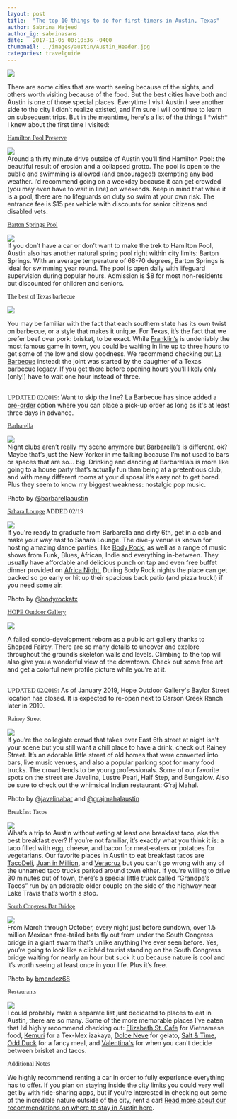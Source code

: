 ```yaml
---
layout: post
title:  "The top 10 things to do for first-timers in Austin, Texas"
author: Sabrina Majeed
author_ig: sabrinasans
date:   2017-11-05 00:10:36 -0400
thumbnail: ../images/austin/Austin_Header.jpg
categories: travelguide
---
```


![](../images/austin/Austin_Header.jpg)
<p class="mt3">There are some cities that are worth seeing because of the sights, and others worth visiting because of the food. But the best cities have both and Austin is one of those special places. Everytime I visit Austin I see another side to the city I didn't realize existed, and I'm sure I will continue to learn on subsequent trips. But in the meantime, here's a list of the things I *wish* I knew about the first time I visited:</p>

<p class="f3 pt3 lh-title" style="font-family: 'Gilroy-ExtraBold'"><a href="https://parks.traviscountytx.gov/find-a-park/hamilton-pool" class="link underline-hover orange" target="_blank">Hamilton Pool Preserve</a></p>
<div class="fl w-100 pr1-ns mb3">
<img src="../images/austin/HamiltonPool.jpg">
</div>
Around a thirty minute drive outside of Austin you’ll find Hamilton Pool: the beautiful result of erosion and a collapsed grotto. The pool is open to the public and swimming is allowed (and encouraged!) exempting any bad weather. I’d recommend going on a weekday because it can get crowded (you may even have to wait in line) on weekends. Keep in mind that while it is a pool, there are no lifeguards on duty so swim at your own risk. The entrance fee is $15 per vehicle with discounts for senior citizens and disabled vets.

<p class="f3 pt3 lh-title" style="font-family: 'Gilroy-ExtraBold'"><a href="https://austintexas.gov/department/barton-springs-pool" class="link underline-hover orange" target="_blank">Barton Springs Pool</a></p>
<div class="fl w-100 pr1-ns mb3">
<img src="../images/austin/Barton2.jpg">
</div>
If you don’t have a car or don’t want to make the trek to Hamilton Pool, Austin also has another natural spring pool right within city limits: Barton Springs. With an average temperature of 68-70 degrees, Barton Springs is ideal for swimming year round. The pool is open daily with lifeguard supervision during popular hours. Admission is $8 for most non-residents but discounted for children and seniors.

<p class="f3 pt3 lh-title" style="font-family: 'Gilroy-ExtraBold'">The best of Texas barbecue</p>
<div class="fl w-100 pr1-ns mb3">
<img src="../images/austin/Barbecue.jpg">
</div>
<p class="mb0">You may be familiar with the fact that each southern state has its own twist on barbecue, or a style that makes it unique. For Texas, it’s the fact that we prefer beef over pork: brisket, to be exact. While <a href="https://franklinbbq.com/">Franklin’s</a> is undeniably the most famous game in town, you could be waiting in line up to three hours to get some of the low and slow goodness. We recommend checking out <a href="https://www.labarbecue.com/">La Barbecue</a> instead: the joint was started by the daughter of a Texas barbecue legacy. If you get there before opening hours you’ll likely only (only!) have to wait one hour instead of three.</p>

<p><span class="f5 b blue" style="font-family: 'Inconsolata'"><br>UPDATED 02/2019:</span> Want to skip the line? La Barbecue has since added a <a href="https://labbq.myshopify.com/" target="new">pre-order</a> option where you can place a pick-up order as long as it's at least three days in advance.</p>

<p class="f3 pt3 lh-title" style="font-family: 'Gilroy-ExtraBold'"><a href="https://foursquare.com/v/barbarella/4b52a8e5f964a5204c8527e3" class="link underline-hover orange" target="_blank">Barbarella</a></p>
<div class="fl w-100 pr1-ns mb3">
<img src="../images/austin/Barbarella.jpg">
</div>
Night clubs aren’t really my scene anymore but Barbarella’s is different, ok? Maybe that’s just the New Yorker in me talking because I’m not used to bars or spaces that are so… big. Drinking and dancing at Barbarella’s is more like going to a house party that’s actually fun than being at a pretentious club, and with many different rooms at your disposal it’s easy not to get bored. Plus they seem to know my biggest weakness: nostalgic pop music.
<p class="f7 light-silver">Photo by <a href="https://www.instagram.com/barbarellaaustin" target="_blank" class="link underline-hover orange">@barbarellaaustin</a></p>

<p class="f3 pt3 lh-title" style="font-family: 'Gilroy-ExtraBold'"><a href="https://saharalounge.com/" class="link underline-hover orange" target="_blank">Sahara Lounge</a><span class="f5 b blue" style="font-family: 'Inconsolata'">  ADDED 02/19</span></p>
<div class="fl w-100 pr1-ns mb3">
<img src="../images/austin/bodyrock.png">
</div>
If you're ready to graduate from Barbarella and dirty 6th, get in a cab and make your way east to Sahara Lounge. The dive-y venue is known for hosting amazing dance parties, like <a href="https://www.instagram.com/bodyrockatx/">Body Rock</a>, as well as a range of music shows from Funk, Blues, African, Indie and everything in-between. They usually have affordable and delicious punch on tap and even free buffet dinner provided on <a href="https://saharalounge.com/africa-night/">Africa Night.</a> During Body Rock nights the place can get packed so go early or hit up their spacious back patio (and pizza truck!) if you need some air.  
<p class="f7 light-silver">Photo by <a href="https://www.instagram.com/bodyrockatx/" target="_blank" class="link underline-hover orange">@bodyrockatx</a></p>

<p class="f3 pt3 lh-title" style="font-family: 'Gilroy-ExtraBold'"><a href="http://hopecampaign.org/hopeprojects/hope-outdoor-gallery/" class="link underline-hover orange" target="_blank">HOPE Outdoor Gallery</a></p>
<div class="fl w-100 pr1-ns mb3">
<img src="../images/austin/Hope.jpg">
</div>
<p class="mb0">A failed condo-development reborn as a public art gallery thanks to Shepard Fairey. There are so many details to uncover and explore throughout the ground’s skeleton walls and levels. Climbing to the top will also give you a wonderful view of the downtown. Check out some free art and get a colorful new profile picture while you’re at it.</p>

<p><span class="f5 b blue" style="font-family: 'Inconsolata'"><br>UPDATED 02/2019:</span> As of January 2019, Hope Outdoor Gallery's Baylor Street location has closed. It is expected to re-open next to Carson Creek Ranch later in 2019.</p>


<p class="f3 pt3 lh-title" style="font-family: 'Gilroy-ExtraBold'">Rainey Street</p>
<div class="fl w-100 pr1-ns mb3">
<img src="../images/austin/Rainey.jpg">
</div>
If you’re the collegiate crowd that takes over East 6th street at night isn't your scene but you still want a chill place to have a drink, check out Rainey Street. It’s an adorable little street of old homes that were converted into bars, live music venues, and also a popular parking spot for many food trucks. The crowd tends to be young professionals. Some of our favorite spots on the street are Javelina, Lustre Pearl, Half Step, and Bungalow. Also be sure to check out the whimsical Indian restaurant: G’raj Mahal.
<p class="f7 light-silver">Photo by <a href="https://www.instagram.com/javelinabar/" target="_blank" class="link underline-hover orange">@javelinabar</a> and <a href="https://www.instagram.com/grajmahalaustin/" target="_blank" class="link underline-hover orange">@grajmahalaustin</a></p>

<p class="f3 pt3 lh-title" style="font-family: 'Gilroy-ExtraBold'">Breakfast Tacos</p>
<div class="fl w-100 pr1-ns mb3">
<img src="../images/austin/Tacos.jpg">
</div>
What’s a trip to Austin without eating at least one breakfast taco, aka the best breakfast ever? If you’re not familiar, it’s exactly what you think it is: a taco filled with egg, cheese, and bacon for meat-eaters or potatoes for vegetarians. Our favorite places in Austin to eat breakfast tacos are <a href="http://www.tacodeli.com/">TacoDeli</a>, <a href="http://juaninamillion.com/">Juan in Million</a>, and <a href="https://www.veracruzallnatural.com/" target="new">Veracruz</a> but you can't go wrong with any of the unnamed taco trucks parked around town either. If you’re willing to drive 30 minutes out of town, there’s a special little truck called “Grandpa’s Tacos” run by an adorable older couple on the side of the highway near Lake Travis that’s worth a stop.

<p class="f3 pt3 lh-title" style="font-family: 'Gilroy-ExtraBold'"><a href="http://www.batsinaustin.com/" class="link underline-hover orange" target="_blank">South Congress Bat Bridge</a></p>
<div class="fl w-100 pr1-ns mb3">
<img src="../images/austin/Bats.jpg">
</div>
From March through October, every night just before sundown, over 1.5 million Mexican free-tailed bats fly out from under the South Congress bridge in a giant swarm that’s unlike anything I’ve ever seen before. Yes, you’re going to look like a clichéd tourist standing on the South Congress bridge waiting for nearly an hour but suck it up because nature is cool and it’s worth seeing at least once in your life. Plus it’s free.
<p class="f7 light-silver">Photo by <a href="https://www.flickr.com/photos/bmendez68/" target="_blank" class="link underline-hover orange">bmendez68</a></p>

<p class="f3 pt3 lh-title" style="font-family: 'Gilroy-ExtraBold'">Restaurants</p>
<div class="fl w-100 pr1-ns mb3">
<img src="../images/austin/Restaurants.jpg">
</div>
I could probably make a separate list just dedicated to places to eat in Austin, there are so many. Some of the more memorable places I’ve eaten that I’d highly recommend checking out: <a href="https://foursquare.com/v/elizabeth-st-caf%C3%A9/4ef4c212b8f77e0f983c04e4">Elizabeth St. Cafe</a> for Vietnamese food, <a href="http://kemuri-tatsuya.com/">Kemuri</a> for a Tex-Mex izakaya, <a href="https://www.dolcenevegelato.com/">Dolce Neve</a> for gelato, <a href="https://foursquare.com/v/salt--time/50d3997ae4b0200540c19f7c">Salt & Time</a>, <a href="https://foursquare.com/v/odd-duck/5256c1f611d2949f1623a789">Odd Duck</a> for a fancy meal, and <a href="https://www.valentinastexmexbbq.com/" target="new">Valentina's</a> for when you can't decide between brisket and tacos.

<div class="fl w-100 mt4 mb0">
<p class="tc f2" style="font-family: 'Gilroy-ExtraBold'">Additional Notes</p></div>

We highly recommend renting a car in order to fully experience everything has to offer. If you plan on staying inside the city limits you could very well get by with ride-sharing apps, but if you’re interested in checking out some of the incredible nature outside of the city, rent a car! <a href="http://theinnbox.co/best-airbnbs-austin-texas/">Read more about our recommendations on where to stay in Austin here</a>.
